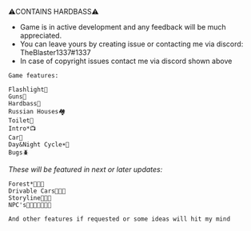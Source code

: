 ⚠️CONTAINS HARDBASS⚠️

- Game is in active development and any feedback will be much appreciated.
- You can leave yours by creating issue or contacting me via discord: TheBlaster1337#1337
- In case of copyright issues contact me via discord shown above

```
Game features:

Flashlight🔦
Guns🔫
Hardbass🤙
Russian Houses🏘️
Toilet🚽
Intro*📺
Car🚗
Day&Night Cycle☀️🌙
Bugs🪲
```


*These will be featured in next or later updates:*
```
Forest*🌲🌲🌲
Drivable Cars🚗🚗🚗
Storyline📜📜📜
NPC's👨‍👨‍👨‍👦👨‍👨‍👦

And other features if requested or some ideas will hit my mind
```

